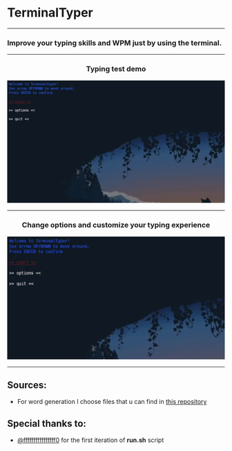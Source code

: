 # TerminalTyper

***

### Improve your typing skills and WPM just by using the terminal.

***

<h3 align="center">Typing test demo</h3>
<p align="center">
  <img src="/assets/test_run.gif" alt="typing test demo">
</p>

***

<h3 align="center">Change options and customize your typing experience</h3>
<p align="center">
  <img src="/assets/change_settings.gif" alt="changing the settings">
</p>

***

## Sources:

* For word generation I choose files that u can find in [this repository](https://github.com/first20hours/google-10000-english)

## Special thanks to:

* [@ffffffffffffffff0](https://github.com/ffffffffffffffff0) for the first iteration of **run.sh** script
